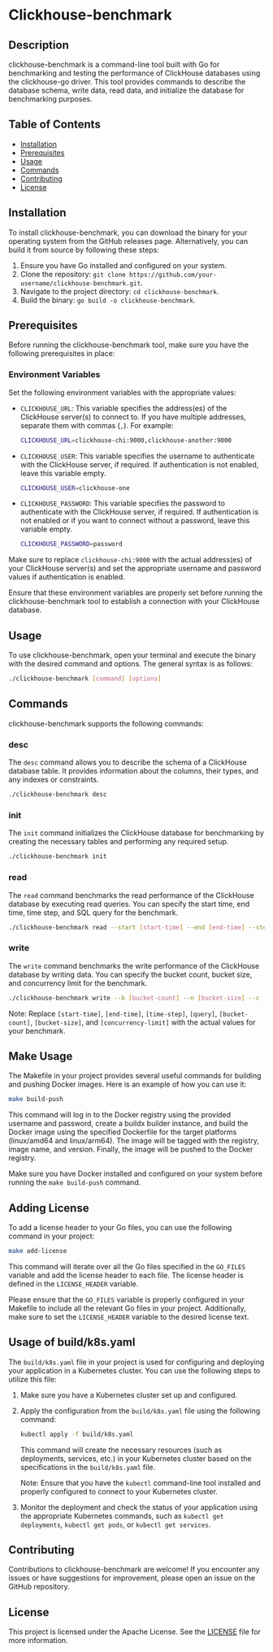 # Clickhouse-benchmark

## Description

clickhouse-benchmark is a command-line tool built with Go for benchmarking and testing the performance of ClickHouse databases using the clickhouse-go driver. This tool provides commands to describe the database schema, write data, read data, and initialize the database for benchmarking purposes.

## Table of Contents

- [Installation](#installation)
- [Prerequisites](#prerequisites)
- [Usage](#usage)
- [Commands](#commands)
- [Contributing](#contributing)
- [License](#license)

## Installation

To install clickhouse-benchmark, you can download the binary for your operating system from the GitHub releases page. Alternatively, you can build it from source by following these steps:

1. Ensure you have Go installed and configured on your system.
2. Clone the repository: `git clone https://github.com/your-username/clickhouse-benchmark.git`.
3. Navigate to the project directory: `cd clickhouse-benchmark`.
4. Build the binary: `go build -o clickhouse-benchmark`.

## Prerequisites

Before running the clickhouse-benchmark tool, make sure you have the following prerequisites in place:

### Environment Variables

Set the following environment variables with the appropriate values:

- `CLICKHOUSE_URL`: This variable specifies the address(es) of the ClickHouse server(s) to connect to. If you have multiple addresses, separate them with commas (`,`). For example:

  ```bash
  CLICKHOUSE_URL=clickhouse-chi:9000,clickhouse-another:9000
  ```

- `CLICKHOUSE_USER`: This variable specifies the username to authenticate with the ClickHouse server, if required. If authentication is not enabled, leave this variable empty.

  ```bash
  CLICKHOUSE_USER=clickhouse-one
  ```

- `CLICKHOUSE_PASSWORD`: This variable specifies the password to authenticate with the ClickHouse server, if required. If authentication is not enabled or if you want to connect without a password, leave this variable empty.

  ```bash
  CLICKHOUSE_PASSWORD=password
  ```

Make sure to replace `clickhouse-chi:9000` with the actual address(es) of your ClickHouse server(s) and set the appropriate username and password values if authentication is enabled.

Ensure that these environment variables are properly set before running the clickhouse-benchmark tool to establish a connection with your ClickHouse database.

## Usage

To use clickhouse-benchmark, open your terminal and execute the binary with the desired command and options. The general syntax is as follows:

```bash
./clickhouse-benchmark [command] [options]
```

## Commands

clickhouse-benchmark supports the following commands:

### desc

The `desc` command allows you to describe the schema of a ClickHouse database table. It provides information about the columns, their types, and any indexes or constraints.

```bash
./clickhouse-benchmark desc
```

### init

The `init` command initializes the ClickHouse database for benchmarking by creating the necessary tables and performing any required setup.

```bash
./clickhouse-benchmark init
```

### read

The `read` command benchmarks the read performance of the ClickHouse database by executing read queries. You can specify the start time, end time, time step, and SQL query for the benchmark.

```bash
./clickhouse-benchmark read --start [start-time] --end [end-time] --step [time-step] --sql [query]
```

### write

The `write` command benchmarks the write performance of the ClickHouse database by writing data. You can specify the bucket count, bucket size, and concurrency limit for the benchmark.

```bash
./clickhouse-benchmark write --b [bucket-count] --n [bucket-size] --c [concurrency-limit]
```

Note: Replace `[start-time]`, `[end-time]`, `[time-step]`, `[query]`, `[bucket-count]`, `[bucket-size]`, and `[concurrency-limit]` with the actual values for your benchmark.

## Make Usage

The Makefile in your project provides several useful commands for building and pushing Docker images. Here is an example of how you can use it:

```bash
make build-push
```

This command will log in to the Docker registry using the provided username and password, create a buildx builder instance, and build the Docker image using the specified Dockerfile for the target platforms (linux/amd64 and linux/arm64). The image will be tagged with the registry, image name, and version. Finally, the image will be pushed to the Docker registry.

Make sure you have Docker installed and configured on your system before running the `make build-push` command.

## Adding License

To add a license header to your Go files, you can use the following command in your project:

```bash
make add-license
```

This command will iterate over all the Go files specified in the `GO_FILES` variable and add the license header to each file. The license header is defined in the `LICENSE_HEADER` variable.

Please ensure that the `GO_FILES` variable is properly configured in your Makefile to include all the relevant Go files in your project. Additionally, make sure to set the `LICENSE_HEADER` variable to the desired license text.

## Usage of build/k8s.yaml

The `build/k8s.yaml` file in your project is used for configuring and deploying your application in a Kubernetes cluster. You can use the following steps to utilize this file:

1. Make sure you have a Kubernetes cluster set up and configured.
2. Apply the configuration from the `build/k8s.yaml` file using the following command:

   ```bash
   kubectl apply -f build/k8s.yaml
   ```

   This command will create the necessary resources (such as deployments, services, etc.) in your Kubernetes cluster based on the specifications in the `build/k8s.yaml` file.

   Note: Ensure that you have the `kubectl` command-line tool installed and properly configured to connect to your Kubernetes cluster.

3. Monitor the deployment and check the status of your application using the appropriate Kubernetes commands, such as `kubectl get deployments`, `kubectl get pods`, or `kubectl get services`.

## Contributing

Contributions to clickhouse-benchmark are welcome! If you encounter any issues or have suggestions for improvement, please open an issue on the GitHub repository.

## License

This project is licensed under the Apache License. See the [LICENSE](LICENSE) file for more information.